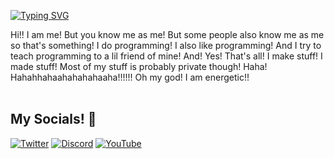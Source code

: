 [![Typing SVG](https://readme-typing-svg.herokuapp.com?color=%23F79A00&duration=3000&center=true&vCenter=true&width=500&lines=Hi!+I+am+Sakawopzu!;My+name+is+Adam+Tarvid.;But+I+prefer+you+call+me+Anri.;I+program+in+Python!;I+am+still+a+beginner+though.;I+hope+we+can+work+together!;And+maybe...;%E2%99%A5+We+can+be+friends%3F+%E2%99%A5)](https://git.io/typing-svg)

Hi!! I am me! But you know me as me! But some people also know me as me so that's something!
I do programming!
I also like programming!
And I try to teach programming to a lil friend of mine!
And!
Yes!
That's all!
I make stuff! I made stuff! Most of my stuff is probably private though! Haha!
Hahahhahaahahahahaaha!!!!!!
Oh my god!
I am energetic!!  
<br>

## My Socials! 🔆

[![Twitter](https://img.shields.io/badge/Twitter-%23229FEC.svg?&style=for-the-badge&logo=twitter&logoColor=white)](https://twitter.com/anri__warhol)
[![Discord](https://img.shields.io/badge/Discord-%237289DA.svg?&style=for-the-badge&logo=discord&logoColor=white)](https://discord.gg/Zu5ftFkjCX)
[![YouTube](https://img.shields.io/badge/YouTube-%23FF0000.svg?&style=for-the-badge&logo=youtube&logoColor=white)](https://www.youtube.com/channel/UCZu_YabxOCeuxvY9_G2MVFQ)
<!-- [![LinkedIn](https://img.shields.io/badge/LinkedIn-%230077B5.svg?&style=for-the-badge&logo=linkedin&logoColor=white)](https://www.linkedin.com) -->
